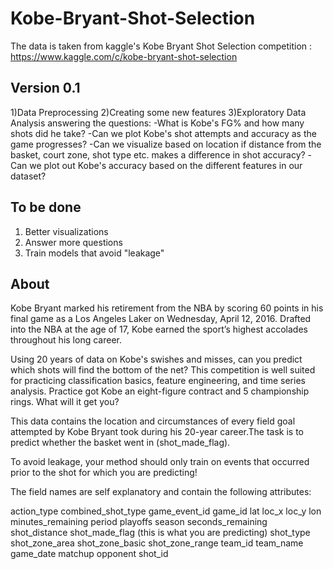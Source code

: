 # Kobe-Bryant-Shot-Selection
The data is taken from kaggle's Kobe Bryant Shot Selection competition : https://www.kaggle.com/c/kobe-bryant-shot-selection

## Version 0.1
1)Data Preprocessing 
2)Creating some new features
3)Exploratory Data Analysis answering the questions:
  -What is Kobe's FG% and how many shots did he take?
  -Can we plot Kobe's shot attempts and accuracy as the game progresses?
  -Can we visualize based on location if distance from the basket, court zone, shot type etc. makes a difference in shot accuracy?
  -Can we plot out Kobe's accuracy based on the different features in our dataset?

## To be done
1) Better visualizations
2) Answer more questions
3) Train models that avoid "leakage"

## About
Kobe Bryant marked his retirement from the NBA by scoring 60 points in his final game as a Los Angeles Laker on Wednesday, April 12, 2016. Drafted into the NBA at the age of 17, Kobe earned the sport’s highest accolades throughout his long career.

Using 20 years of data on Kobe's swishes and misses, can you predict which shots will find the bottom of the net? This competition is well suited for practicing classification basics, feature engineering, and time series analysis. Practice got Kobe an eight-figure contract and 5 championship rings. What will it get you?

This data contains the location and circumstances of every field goal attempted by Kobe Bryant took during his 20-year career.The task is to predict whether the basket went in (shot_made_flag).

To avoid leakage, your method should only train on events that occurred prior to the shot for which you are predicting! 

The field names are self explanatory and contain the following attributes:

action_type
combined_shot_type
game_event_id
game_id
lat
loc_x
loc_y
lon
minutes_remaining
period
playoffs
season 
seconds_remaining
shot_distance
shot_made_flag (this is what you are predicting)
shot_type
shot_zone_area
shot_zone_basic
shot_zone_range
team_id
team_name
game_date
matchup
opponent
shot_id

